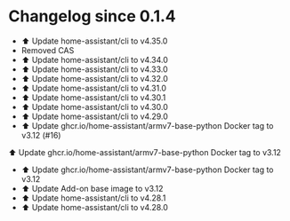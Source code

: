 # Changelog since 0.1.4
- ⬆️ Update home-assistant/cli to v4.35.0 
- Removed CAS 
- ⬆️ Update home-assistant/cli to v4.34.0 
- ⬆️ Update home-assistant/cli to v4.33.0 
- ⬆️ Update home-assistant/cli to v4.32.0 
- ⬆️ Update home-assistant/cli to v4.31.0 
- ⬆️ Update home-assistant/cli to v4.30.1 
- ⬆️ Update home-assistant/cli to v4.30.0 
- ⬆️ Update home-assistant/cli to v4.29.0 
- ⬆️ Update ghcr.io/home-assistant/armv7-base-python Docker tag to v3.12 (#16)

⬆️ Update ghcr.io/home-assistant/armv7-base-python Docker tag to v3.12 
- ⬆️ Update ghcr.io/home-assistant/armv7-base-python Docker tag to v3.12 
- ⬆️ Update Add-on base image to v3.12 
- ⬆️ Update home-assistant/cli to v4.28.1 
- ⬆️ Update home-assistant/cli to v4.28.0 
